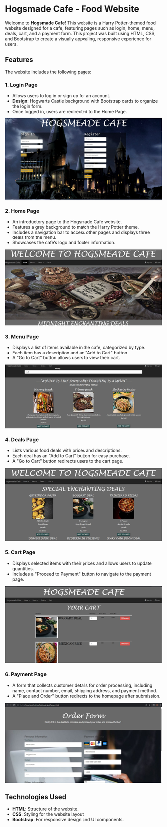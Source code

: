 # Hogsmade Cafe - Food Website

Welcome to **Hogsmade Cafe**! This website is a Harry Potter-themed food website designed for a cafe, featuring pages such as login, home, menu, deals, cart, and a payment form. This project was built using HTML, CSS, and Bootstrap to create a visually appealing, responsive experience for users.

## Features

The website includes the following pages:

### 1. **Login Page**
   - Allows users to log in or sign up for an account.
   - **Design**: Hogwarts Castle background with Bootstrap cards to organize the login form.
   - Once logged in, users are redirected to the Home Page.

   ![Login Page](screenshots/login.png)

### 2. **Home Page**
   - An introductory page to the Hogsmade Cafe website.
   - Features a grey background to match the Harry Potter theme.
   - Includes a navigation bar to access other pages and displays three deals from the menu.
   - Showcases the cafe’s logo and footer information.

   ![Home Page](screenshots/home.png)

### 3. **Menu Page**
   - Displays a list of items available in the cafe, categorized by type.
   - Each item has a description and an "Add to Cart" button.
   - A "Go to Cart" button allows users to view their cart.

   ![Menu Page](screenshots/menu.png)

### 4. **Deals Page**
   - Lists various food deals with prices and descriptions.
   - Each deal has an "Add to Cart" button for easy purchase.
   - A "Go to Cart" button redirects users to the cart page.

   ![Deals Page](screenshots/deals.png)

### 5. **Cart Page**
   - Displays selected items with their prices and allows users to update quantities.
   - Includes a "Proceed to Payment" button to navigate to the payment page.

   ![Cart Page](screenshots/cart.png)

### 6. **Payment Page**
   - A form that collects customer details for order processing, including name, contact number, email, shipping address, and payment method.
   - A "Place and Order" button redirects to the homepage after submission.

   ![Payment Page](screenshots/orderform.png)

## Technologies Used

- **HTML**: Structure of the website.
- **CSS**: Styling for the website layout.
- **Bootstrap**: For responsive design and UI components.


